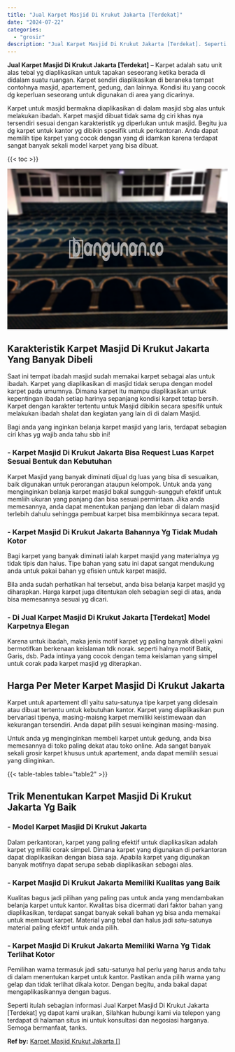 ```yaml
---
title: "Jual Karpet Masjid Di Krukut Jakarta [Terdekat]"
date: "2024-07-22"
categories: 
  - "grosir"
description: "Jual Karpet Masjid Di Krukut Jakarta [Terdekat]. Seperti itulah sebagian informasi Jual Karpet Masjid Di Krukut Jakarta [Terdekat] yg dapat kami uraikan, S..."
---
```


**Jual Karpet Masjid Di Krukut Jakarta \[Terdekat\]** – Karpet adalah satu unit alas tebal yg diaplikasikan untuk tapakan seseorang ketika berada di didalam suatu ruangan. Karpet sendiri diaplikasikan di beraneka tempat contohnya masjid, apartement, gedung, dan lainnya. Kondisi itu yang cocok dg keperluan seseorang untuk digunakan di area yang dicarinya.

Karpet untuk masjid bermakna diaplikasikan di dalam masjid sbg alas untuk melakukan ibadah. Karpet masjid dibuat tidak sama dg ciri khas nya tersendiri sesuai dengan karakteristik yg diperlukan untuk masjid. Begitu jua dg karpet untuk kantor yg dibikin spesifik untuk perkantoran. Anda dapat memilih tipe karpet yang cocok dengan yang di idamkan karena terdapat sangat banyak sekali model karpet yang bisa dibuat.

{{< toc >}}

![Jual Karpet Masjid Di Krukut Jakarta [Terdekat]](/images/grosir-karpet-murah-66.png)

## Karakteristik Karpet Masjid Di Krukut Jakarta Yang Banyak Dibeli

Saat ini tempat ibadah masjid sudah memakai karpet sebagai alas untuk ibadah. Karpet yang diaplikasikan di masjid tidak serupa dengan model karpet pada umumnya. Dimana karpet itu mampu diaplikasikan untuk kepentingan ibadah setiap harinya sepanjang kondisi karpet tetap bersih. Karpet dengan karakter tertentu untuk Masjid dibikin secara spesifik untuk melakukan ibadah shalat dan kegiatan yang lain di di dalam Masjid.

Bagi anda yang inginkan belanja karpet masjid yang laris, terdapat sebagian ciri khas yg wajib anda tahu sbb ini!

### \- Karpet Masjid Di Krukut Jakarta Bisa Request Luas Karpet Sesuai Bentuk dan Kebutuhan

Karpet Masjid yang banyak diminati dijual dg luas yang bisa di sesuaikan, baik digunakan untuk perorangan ataupun kelompok. Untuk anda yang menginginkan belanja karpet masjid bakal sungguh-sungguh efektif untuk memliih ukuran yang panjang dan bisa sesuai permintaan. Jika anda memesannya, anda dapat menentukan panjang dan lebar di dalam masjid terlebih dahulu sehingga pembuat karpet bisa membikinnya secara tepat.

### \- Karpet Masjid Di Krukut Jakarta Bahannya Yg Tidak Mudah Kotor

Bagi karpet yang banyak diminati ialah karpet masjid yang materialnya yg tidak tipis dan halus. Tipe bahan yang satu ini dapat sangat mendukung anda untuk pakai bahan yg efisien untuk karpet masjid.

Bila anda sudah perhatikan hal tersebut, anda bisa belanja karpet masjid yg diharapkan. Harga karpet juga ditentukan oleh sebagian segi di atas, anda bisa memesannya sesuai yg dicari.

### \- Di Jual Karpet Masjid Di Krukut Jakarta \[Terdekat\] Model Karpetnya Elegan

Karena untuk ibadah, maka jenis motif karpet yg paling banyak dibeli yakni bermotifkan berkenaan keislaman tdk norak. seperti halnya motif Batik, Garis, dsb. Pada intinya yang cocok dengan tema keislaman yang simpel untuk corak pada karpet masjid yg diterapkan.

## Harga Per Meter Karpet Masjid Di Krukut Jakarta

Karpet untuk apartement dll yaitu satu-satunya tipe karpet yang didesain atau dibuat tertentu untuk kebutuhan kantor. Karpet yang diaplikasikan pun bervariasi tipenya, masing-maisng karpet memiliki keistimewaan dan kekurangan tersendiri. Anda dapat pilih sesuai keinginan masing-masing.

Untuk anda yg menginginkan membeli karpet untuk gedung, anda bisa memesannya di toko paling dekat atau toko online. Ada sangat banyak sekali grosir karpet khusus untuk apartement, anda dapat memilih sesuai yang diinginkan.

{{< table-tables table="table2" >}}

## Trik Menentukan Karpet Masjid Di Krukut Jakarta Yg Baik

### \- Model Karpet Masjid Di Krukut Jakarta

Dalam perkantoran, karpet yang paling efektif untuk diaplikasikan adalah karpet yg miliki corak simpel. Dimana karpet yang digunakan di perkantoran dapat diaplikasikan dengan biasa saja. Apabila karpet yang digunakan banyak motifnya dapat serupa sebab diaplikasikan sebagai alas.

### \- Karpet Masjid Di Krukut Jakarta Memiliki Kualitas yang Baik

Kualitas bagus jadi pilihan yang paling pas untuk anda yang mendambakan belanja karpet untuk kantor. Kwalitas bisa dicermati dari faktor bahan yang diaplikasikan, terdapat sangat banyak sekali bahan yg bisa anda memakai untuk membuat karpet. Material yang tebal dan halus jadi satu-satunya material paling efektif untuk anda pilih.

### \- Karpet Masjid Di Krukut Jakarta Memiliki Warna Yg Tidak Terlihat Kotor

Pemilihan warna termasuk jadi satu-satunya hal perlu yang harus anda tahu di dalam menentukan karpet untuk kantor. Pastikan anda pilih warna yang gelap dan tidak terlihat dikala kotor. Dengan begitu, anda bakal dapat mengaplikasikannya dengan bagus.

Seperti itulah sebagian informasi Jual Karpet Masjid Di Krukut Jakarta \[Terdekat\] yg dapat kami uraikan, Silahkan hubungi kami via telepon yang terdapat di halaman situs ini untuk konsultasi dan negosiasi harganya. Semoga bermanfaat, tanks.

**Ref by:**  [Karpet Masjid Krukut Jakarta []](https://id.wikipedia.org/wiki/Karpet)
